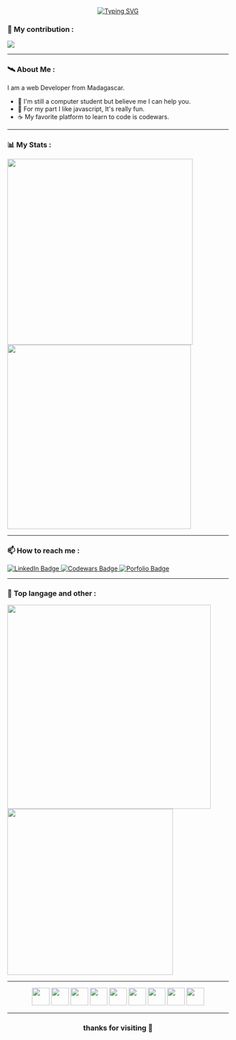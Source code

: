 <div align="center">
  <a href="https://git.io/typing-svg"><img src="https://readme-typing-svg.demolab.com?font=Fira+Code&pause=1000&width=435&lines=My+name+is+RAHERINOTOAVINA+Safidy.;I'm+a+web+developer+from+Madagascar." alt="Typing SVG" /></a>
</div>

### 🎊 My contribution :
<div>  
  <img src="https://github-readme-activity-graph.cyclic.app/graph?username=raherinotoavina&theme=github"/>
</div>

---

### 🛰️ About Me :
  <div>I am a web Developer from Madagascar.</div>
  <ul>
    <li>🔭 I'm still a computer student but believe me I can help you.</li>
    <li>🌱 For my part I like javascript, It's really fun.</li>
    <li>☕ My favorite platform to learn to code is codewars.</li>
  </ul>

---

### 📊 My Stats :
<div>
  <img src="https://github-readme-stats-sigma-five.vercel.app/api?username=raherinotoavina&show_icons=true&theme=dark&count_private=true&hide_border=false&include_all_commits=true" width="422px"  alt=""/>
  <img src="https://codewars-stats-ignacio-cuadra.vercel.app/?username=ramasama&theme=dark" width="418px"/>
</div>

---
### 📫 How to reach me :
<div>
  <a href="https://www.linkedin.com/in/safidy-mariel-raherinotoavina-659612262/">
    <img src="https://img.shields.io/badge/LinkedIn-blue?style=for-the-badge&logo=linkedin&logoColor=white" alt="LinkedIn Badge"/>
  </a>
  <a href="https://www.codewars.com/users/ramasama/badges/large">
     <img src="https://img.shields.io/badge/Codewars-B1361E?style=for-the-badge&logo=Codewars&logoColor=white" alt="Codewars Badge"/>
  </a>
  <a href="">
     <img src="https://img.shields.io/badge/Porfolio-000000?style=for-the-badge&logo=About.me&logoColor=white" alt="Porfolio Badge"/>
  </a>
</div>

---
### 🥇 Top langage and other :
<div>
  <img src="https://streak-stats.demolab.com/?user=raherinotoavina&theme=dark" width="463px"/>
  <img src="https://github-readme-stats-sigma-five.vercel.app/api/top-langs/?username=raherinotoavina&layout=compact&hide_progress=true&theme=dark" width="377px"/>
</div>

---
<div align="center">
  <img src="https://cdn.svgporn.com/logos/javascript.svg" width="40px"/>
  <img src="https://cdn.svgporn.com/logos/typescript-icon.svg" width="40px" />
  <img src="https://cdn.svgporn.com/logos/react.svg" width="40px" />
  <img src="https://cdn.svgporn.com/logos/redux.svg" width="40px" />
  <img src="https://cdn.svgporn.com/logos/flutter.svg" width="40px" />
  <img src="https://cdn.svgporn.com/logos/sass.svg" width="40px" />
  <img src="https://cdn.svgporn.com/logos/nodejs-icon.svg" width="40px" />
  <img src="https://cdn.svgporn.com/logos/java.svg" width="40px" />
  <img src="https://cdn.svgporn.com/logos/python.svg" width="40px" />
</div>

---
<h3 align="center">thanks for visiting 🙂</h3>
